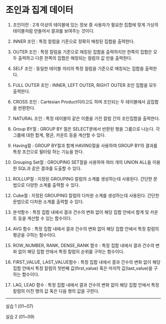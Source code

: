 # 조인과 집계 데이터

1. 조인이란 : 2개 이상의 테이블에 있는 정보 중 사용자가 필요한 집합에 맞게 가상의 테이블처럼 만들어서 결과를 보여주는 것이다.

2. INNER 조인 : 특정 칼럼을 기준으로 정확히 매칭된 집합을 출력한다.

3. OUTER 조인 : 특정 칼럼을 기준으로 매칭된 집합을 출력하지만 한쪽의 집합은 모두 출력하고 다른 한쪽의 집합은 매칭되는 컬럼의 값 만을 출력한다.

4. SELF 조인 : 동일한 테이블 끼리의 특정 컬럼을 기준으로 매칭되는 집합을 출력한다.

5. FULL OUTER 조인 : INNER, LEFT OUTER, RIGHT OUTER 조인 집합을 모두 출력한다.

6. CROSS 조인 : Cartesian Product이라고도 하며 조인되는 두 테이블에서 곱집합을 반환한다.

7. NATURAL 조인 : 특정 테이블의 같은 이름을 가진 칼럼 간의 조인집합을 출력한다.

8. Group BY절 : GROUP BY 절은 SELECT문에서 반환된 행을 그룹으로 나눈다. 각 그룹에 대한 합계, 평균, 카운트 등을 계산할 수 있다.

9. Having절 : GROUP BY절과 함께 HAVING절을 사용하여 GROUP BY의 결과를 특정 조건으로 필터링 하는 기능을 한다.

10. Grouping Set절 : GROUPING SET절을 사용하여 여러 개의 UNION ALL을 이용한 SQL과 같은 결과를 도출할 수 있다.

11. ROLLUP절 : 지정된 GROUPING 칼럼의 소계를 생성하는데 사용된다. 간단한 문법으로 다양한 소계를 출력할 수 있다.

12. Cube절 : 지정된 GROUPING 칼럼의 다차원 소계를 생성하는데 사용된다. 간단한 문법으로 다차원 소계를 출력할 수 있다.

13. 분석함수 : 특정 집합 내에서 결과 건수의 변화 없이 해당 집합 안에서 합계 및 카운트 등을 계산할 수 있는 함수이다.

14. AVG 함수 : 특정 집합 내에서 결과 건수의 변화 없이 해당 집합 안에서 특정 칼럼의 평균을 구하는 함수이다.

15. ROW_NUMBER, RANK, DENSE_RANK 함수 : 특정 집합 내에서 결과 건수의 변화 없이 해당 집합 안에서 특정 칼럼의 순위를 구하는 함수이다. 

16. FIRST_VALUE, LAST_VALUE함수 : 특정 집합 내에서 결과 건수의 변화 없이 해당 집합 안에서 특정 칼럼의 첫번째 값(first_value) 혹은 마지막 값(last_value)을 구하는 함수이다.

17. LAG, LEAD 함수 : 특정 집합 내에서 결과 건수의 변화 없이 해당 집합 안에서 특정 칼럼의 이전 행의 값 혹은 다음 행의 값을 구한다.

----------------------------------------------------------------------------------------
실습 1 (01~07)

실습 2 (01~09)
